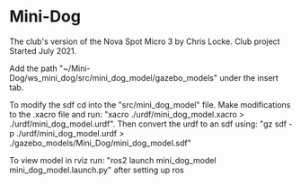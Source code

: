 # Mini-Dog
The club's version of the Nova Spot Micro 3 by Chris Locke. Club project Started July 2021.

Add the path "~/Mini-Dog/ws\_mini\_dog/src/mini\_dog\_model/gazebo\_models" under the insert tab.

To modify the sdf cd into the "src/mini\_dog\_model" file. Make modifications to the .xacro file and run: 
"xacro ./urdf/mini\_dog\_model.xacro > ./urdf/mini\_dog\_model.urdf".
Then convert the urdf to an sdf using:
"gz sdf -p ./urdf/mini\_dog\_model.urdf > ./gazebo\_models/Mini\_Dog/mini\_dog\_model.sdf"

To view model in rviz run:
"ros2 launch mini\_dog\_model mini\_dog\_model.launch.py"
after setting up ros
